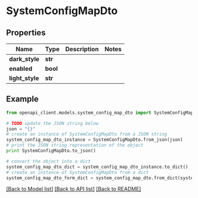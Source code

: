 # SystemConfigMapDto


## Properties
Name | Type | Description | Notes
------------ | ------------- | ------------- | -------------
**dark_style** | **str** |  | 
**enabled** | **bool** |  | 
**light_style** | **str** |  | 

## Example

```python
from openapi_client.models.system_config_map_dto import SystemConfigMapDto

# TODO update the JSON string below
json = "{}"
# create an instance of SystemConfigMapDto from a JSON string
system_config_map_dto_instance = SystemConfigMapDto.from_json(json)
# print the JSON string representation of the object
print SystemConfigMapDto.to_json()

# convert the object into a dict
system_config_map_dto_dict = system_config_map_dto_instance.to_dict()
# create an instance of SystemConfigMapDto from a dict
system_config_map_dto_form_dict = system_config_map_dto.from_dict(system_config_map_dto_dict)
```
[[Back to Model list]](../README.md#documentation-for-models) [[Back to API list]](../README.md#documentation-for-api-endpoints) [[Back to README]](../README.md)


